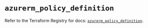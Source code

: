 # `azurerm_policy_definition`

Refer to the Terraform Registry for docs: [`azurerm_policy_definition`](https://registry.terraform.io/providers/hashicorp/azurerm/4.21.0/docs/resources/policy_definition).
